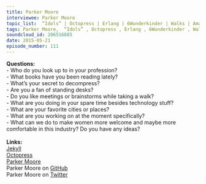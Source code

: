 ```yaml
--- 
title: Parker Moore
interviewee: Parker Moore
topic_list:  “Idols” | Octopress | Erlang | 6Wunderkinder | Walks | Amazon tribe | Books | Linguistics | Chomsky | Oakland | Spare time | Cities | Jekyll 3 | Women in tech | Gender biases | Role models
tags: Parker Moore,  “Idols” , Octopress , Erlang , 6Wunderkinder , Walks , Amazon tribe , Books , Linguistics , Chomsky , Oakland , Spare time , Cities , Jekyll 3 , Women in tech , Gender biases , Role models
soundcloud_id: 206516885
date: 2015-05-21
episode_number: 111
---
```

 
<p class="show_notes_display"><b>Questions:</b><br>- Who do you look up to in your profession?<br>- What books have you been reading lately?<br>- What’s your secret to decompress?<br>- Are you a fan of standing desks?<br>- Do you like meetings or brainstorms while taking a walk?<br>- What are you doing in your spare time besides technology stuff?<br>- What are your favorite cities or places?<br>- What are you working on at the moment specifically?<br>- What can we do to make women more welcome and maybe more comfortable in this industry? Do you have any ideas?<br><br><b>Links:<br></b><a rel="nofollow" target="_blank" href="http://jekyllrb.com/">Jekyll</a><br><a rel="nofollow" target="_blank" href="http://octopress.org/">Octopress</a><br><a rel="nofollow" target="_blank" href="https://byparker.com/">Parker Moore</a><br>Parker Moore on <a rel="nofollow" target="_blank" href="https://github.com/parkr">GitHub</a><br>Parker Moore on <a rel="nofollow" target="_blank" href="https://twitter.com/parkr">Twitter</a><br><br></p>
